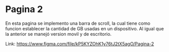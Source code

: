 # Pagina 2

En esta pagina se implemento una barra de scroll, la cual tiene como funcion establecer la cantidad de GB usadas en un dispositivo. Al igual que la anterior se manejó version movil y de escritorio.

Link: https://www.figma.com/file/kP5KYZOhK1y76tJ2tX5agO/Pagina-2
